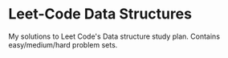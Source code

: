 # Leet-Code Data Structures

My solutions to Leet Code's Data structure study plan. Contains easy/medium/hard problem sets.
